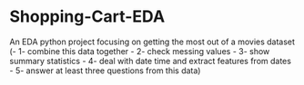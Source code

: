 # Shopping-Cart-EDA
An EDA python project focusing on getting the most out of a movies dataset (- 1- combine this data together - 2- check messing values - 3- show summary statistics - 4- deal with date time and extract features from dates - 5- answer at least three questions from this data)
